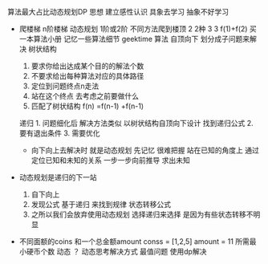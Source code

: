 算法最大占比动态规划DP
思想 建立感性认识 具象去学习 抽象不好学习
- 爬楼梯 
    n阶楼梯
    动态规划
    1阶或2阶 不同方法爬到楼顶
    2 2种
    3 3 f(1)+f(2)
    买一本算法小册 记忆一些算法细节 geektime 算法 
    自顶向下 划分成子问题来解决 树状结构
    1. 要求你给出达成某个目的的解法个数
    2. 不要求给出每种算法对应的具体路径
    3. 定位到问题终点n走法
    4. 站在这个终点 去考虑之前要做什么
    5. 匹配了树状结构
        f(n) =f(n-1) +f(n-1)

    递归
        1. 问题细化后 解决方法类似 以树状结构自顶向下设计 
        找到递归公式
        2. 要有退出条件
        3. 需要优化
    - 向下向上去解决时 就是动态规划 先记忆 很难把握
        站在已知的角度上 通过定位已知和未知的关系 一步一步向前推导 求出未知
- 动态规划是递归的下一站 
    1. 自下向上
    2. 发现公式 基于递归 来找到规律
        状态转移公式
    3. 之所以我们会放弃使用动态规划 选择递归来选择 是因为有些状态转移不明显
    
- 不同面额的coins 和一个总金额amount
    conss = [1,2,5] amount = 11
    所需最小硬币个数
    动态 ？ 动态思考解决方式 
    最值问题 使用dp解决
    
